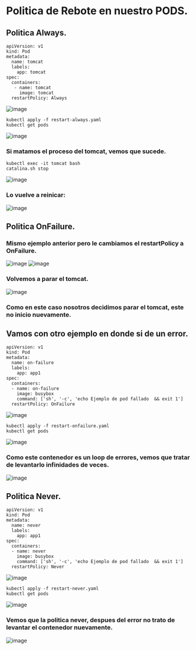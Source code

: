 # Politica de Rebote en nuestro PODS.
## Politica Always.
```
apiVersion: v1
kind: Pod
metadata:
  name: tomcat
  labels:
    app: tomcat
spec:
  containers:
   - name: tomcat     
     image: tomcat
  restartPolicy: Always
```
![image](https://github.com/user-attachments/assets/c3f924c3-1017-4124-9e64-30e9259d8777)

```
kubectl apply -f restart-always.yaml
kubectl get pods
```
![image](https://github.com/user-attachments/assets/d4747caa-76c1-4bc2-bbed-86e57308b42c)

### Si matamos el proceso del tomcat, vemos que sucede.
```
kubectl exec -it tomcat bash
catalina.sh stop
```
![image](https://github.com/user-attachments/assets/9d480555-7ce5-45bc-8073-8e51f9364516)

### Lo vuelve a reinicar:
![image](https://github.com/user-attachments/assets/877ddb44-9011-4ba0-b6f9-512849925415)

## Politica OnFailure.
### Mismo ejemplo anterior pero le cambiamos el restartPolicy a OnFailure.
![image](https://github.com/user-attachments/assets/d1859667-56fb-48a8-ba98-e094df136920)
![image](https://github.com/user-attachments/assets/1d11ec21-db26-4c0d-b908-e0519d8c93ef)

### Volvemos a parar el tomcat.
![image](https://github.com/user-attachments/assets/39537ce0-554f-4d1c-bab3-8cdd26ef1dae)

### Como en este caso nosotros decidimos parar el tomcat, este no inicio nuevamente.

## Vamos con otro ejemplo en donde si de un error.
```
apiVersion: v1
kind: Pod
metadata:
  name: on-failure
  labels:
    app: app1
spec:
  containers:
  - name: on-failure
    image: busybox
    command: ['sh', '-c', 'echo Ejemplo de pod fallado  && exit 1']
  restartPolicy: OnFailure
```
![image](https://github.com/user-attachments/assets/97881f65-40cc-4d36-8f04-f412c7e0759f)

```
kubectl apply -f restart-onfailure.yaml
kubectl get pods
```
![image](https://github.com/user-attachments/assets/cf09b9cd-818e-4b78-9dca-4ee1bb6a5ab4)

### Como este contenedor es un loop de errores, vemos que tratar de levantarlo infinidades de veces.
![image](https://github.com/user-attachments/assets/2f168634-e8f4-4e22-b49d-d6188234f99f)

## Politica Never.
```
apiVersion: v1
kind: Pod
metadata:
  name: never
  labels:
    app: app1
spec:
  containers:
  - name: never
    image: busybox
    command: ['sh', '-c', 'echo Ejemplo de pod fallado  && exit 1']
  restartPolicy: Never
```
![image](https://github.com/user-attachments/assets/cd2a10d9-1c53-4bb1-a20a-c8f3000c982d)

```
kubectl apply -f restart-never.yaml
kubectl get pods
```
![image](https://github.com/user-attachments/assets/fd6d50f8-6e76-42b9-925c-9ae49ce5b8dd)

### Vemos que la politica never, despues del error no trato de levantar el contenedor nuevamente.
![image](https://github.com/user-attachments/assets/27ed1430-7165-4baf-b9a0-d6f3b3bee460)


